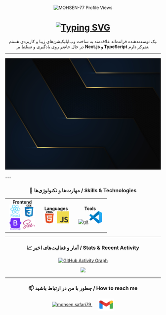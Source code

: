 <div align="center">

  <p>
    <img src="https://komarev.com/ghpvc/?username=MOHSEN-77&label=Profile%20views&color=0e75b6&style=flat" alt="MOHSEN-77 Profile Views" />
  </p>

  <h1>
    <a href="https://git.io/typing-svg"><img src="https://readme-typing-svg.herokuapp.com?font=Fira+Code&size=30&pause=1000&color=0e75b6&center=true&vCenter=true&width=435&lines=Hi+there%2C+I'm+Mohsen!+%F0%9F%91%8B;I'm+a+Front-end+Developer" alt="Typing SVG" /></a>
  </h1>

  <p>
    یک توسعه‌دهنده فرانت‌اند علاقه‌مند به ساخت وب‌اپلیکیشن‌های زیبا و کاربردی هستم.
    <br>
    در حال حاضر روی یادگیری و تسلط بر <b>Next.js و TypeScript</b> تمرکز دارم.
  </p>

</div>

---
<p align="center">
  <img src="https://raw.githubusercontent.com/MOHSEN-77/MOHSEN-77/main/—Pngtree—abstract%20blue%20and%20gold%20on_1446345%20(1).jpg" alt="Abstract Blue and Gold Banner"/>
</p>
---

<div align="center">

  <h3>🚀 مهارت‌ها و تکنولوژی‌ها / Skills & Technologies</h3>

  <table>
    <tr>
      <td align="center" width="96">
          <b>Frontend</b>
          <br>
          <a href="https://reactjs.org/" target="_blank"><img src="https://raw.githubusercontent.com/devicons/devicon/master/icons/react/react-original-wordmark.svg" alt="react" width="40" height="40"/></a>
          <a href="https://www.w3schools.com/css/" target="_blank"><img src="https://raw.githubusercontent.com/devicons/devicon/master/icons/css3/css3-original-wordmark.svg" alt="css3" width="40" height="40"/></a>
          <a href="https://getbootstrap.com" target="_blank"><img src="https://raw.githubusercontent.com/devicons/devicon/master/icons/bootstrap/bootstrap-plain-wordmark.svg" alt="bootstrap" width="40" height="40"/></a>
          <a href="https://sass-lang.com" target="_blank"><img src="https://raw.githubusercontent.com/devicons/devicon/master/icons/sass/sass-original.svg" alt="sass" width="40" height="40"/></a>
      </td>
      <td align="center" width="96">
          <b>Languages</b>
          <br>
          <a href="https://www.w3.org/html/" target="_blank"><img src="https://raw.githubusercontent.com/devicons/devicon/master/icons/html5/html5-original-wordmark.svg" alt="html5" width="40" height="40"/></a>
          <a href="https://developer.mozilla.org/en-US/docs/Web/JavaScript" target="_blank"><img src="https://raw.githubusercontent.com/devicons/devicon/master/icons/javascript/javascript-original.svg" alt="javascript" width="40" height="40"/></a>
      </td>
      <td align="center" width="96">
          <b>Tools</b>
          <br>
          <a href="https://git-scm.com/" target="_blank"><img src="https://www.vectorlogo.zone/logos/git-scm/git-scm-icon.svg" alt="git" width="40" height="40"/></a>
          <a href="https://code.visualstudio.com/" target="_blank"><img src="https://raw.githubusercontent.com/devicons/devicon/master/icons/vscode/vscode-original.svg" alt="vscode" width="40" height="40"/></a>
      </td>
    </tr>
  </table>

  ---

  <h3>📈 آمار و فعالیت‌های اخیر / Stats & Recent Activity</h3>

  <p>
    <a href="https://github.com/MOHSEN-77"><img src="https://github-readme-activity-graph.vercel.app/graph?username=MOHSEN-77&theme=react-dark&bg_color=0D1117&hide_border=true" alt="GitHub Activity Graph"/></a>
  </p>
  <p>
    <a href="https://github.com/anuraghazra/github-readme-stats">
      <img src="https://github-readme-stats.vercel.app/api/top-langs/?username=MOHSEN-77&layout=donut&theme=dracula" />
    </a>
  </p>

  ---

  <h3>📫 چطور با من در ارتباط باشید / How to reach me</h3>

  <p>
    <a href="https://www.instagram.com/mohsen.safari79" target="_blank">
      <img align="center" src="https://raw.githubusercontent.com/rahuldkjain/github-profile-readme-generator/master/src/images/icons/Social/instagram.svg" alt="mohsen.safari79" height="40" width="50" />
    </a>
    &nbsp;&nbsp;&nbsp;&nbsp; <a href="mailto:mohsensafari043@gmail.com" target="_blank">
      <img align="center" src="https://raw.githubusercontent.com/rahuldkjain/github-profile-readme-generator/master/src/images/icons/Social/gmail.svg" alt="Your Email" height="40" width="50" />
    </a>
  </p>

</div>
